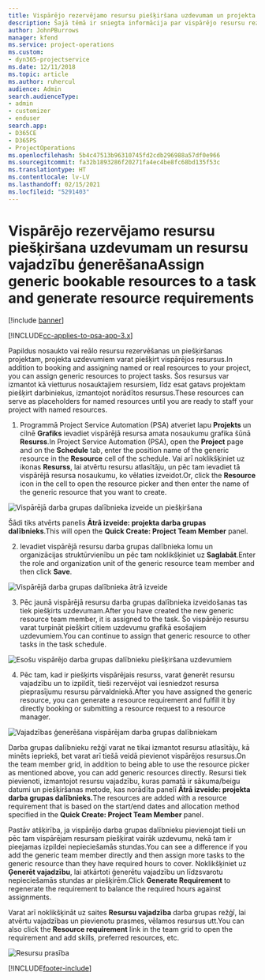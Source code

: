 ```yaml
---
title: Vispārējo rezervējamo resursu piešķiršana uzdevumam un projekta darba grupai
description: Šajā tēmā ir sniegta informācija par vispārējo resursu rezervēšanu uzdevumiem un projektu darba grupām.
author: JohnPBurrows
manager: kfend
ms.service: project-operations
ms.custom:
- dyn365-projectservice
ms.date: 12/11/2018
ms.topic: article
ms.author: ruhercul
audience: Admin
search.audienceType:
- admin
- customizer
- enduser
search.app:
- D365CE
- D365PS
- ProjectOperations
ms.openlocfilehash: 5b4c47513b96310745fd2cdb296988a57df0e966
ms.sourcegitcommit: fa32b1893286f20271fa4ec4be8fc68bd135f53c
ms.translationtype: HT
ms.contentlocale: lv-LV
ms.lasthandoff: 02/15/2021
ms.locfileid: "5291403"
---
```

# <a name="assign-generic-bookable-resources-to-a-task-and-generate-resource-requirements"></a><span data-ttu-id="79601-103">Vispārējo rezervējamo resursu piešķiršana uzdevumam un resursu vajadzību ģenerēšana</span><span class="sxs-lookup"><span data-stu-id="79601-103">Assign generic bookable resources to a task and generate resource requirements</span></span> 

[!include [banner](../includes/psa-now-project-operations.md)]

[!INCLUDE[cc-applies-to-psa-app-3.x](../includes/cc-applies-to-psa-app-3x.md)]

<span data-ttu-id="79601-104">Papildus nosaukto vai reālo resursu rezervēšanas un piešķiršanas projektam, projekta uzdevumiem varat piešķirt vispārējos resursus.</span><span class="sxs-lookup"><span data-stu-id="79601-104">In addition to booking and assigning named or real resources to your project, you can assign generic resources to project tasks.</span></span> <span data-ttu-id="79601-105">Šos resursus var izmantot kā vietturus nosauktajiem resursiem, līdz esat gatavs projektam piešķirt darbiniekus, izmantojot norādītos resursus.</span><span class="sxs-lookup"><span data-stu-id="79601-105">These resources can serve as placeholders for named resources until you are ready to staff your project with named resources.</span></span> 

1. <span data-ttu-id="79601-106">Programmā Project Service Automation (PSA) atveriet lapu **Projekts** un cilnē **Grafiks** ievadiet vispārējā resursa amata nosaukumu grafika šūnā **Resurss**.</span><span class="sxs-lookup"><span data-stu-id="79601-106">In Project Service Automation (PSA), open the **Project** page and on the **Schedule** tab, enter the position name of the generic resource in the **Resource** cell of the schedule.</span></span> <span data-ttu-id="79601-107">Vai arī noklikšķiniet uz ikonas **Resurss**, lai atvērtu resursu atlasītāju, un pēc tam ievadiet tā vispārējā resursa nosaukumu, ko vēlaties izveidot.</span><span class="sxs-lookup"><span data-stu-id="79601-107">Or, click the **Resource** icon in the cell to open the resource picker and then enter the name of the generic resource that you want to create.</span></span>

![Vispārējā darba grupas dalībnieka izveide un piešķiršana](media/RM-how-to-9.png)

<span data-ttu-id="79601-109">Šādi tiks atvērts panelis **Ātrā izveide: projekta darba grupas dalībnieks**.</span><span class="sxs-lookup"><span data-stu-id="79601-109">This will open the **Quick Create: Project Team Member** panel.</span></span> 

2. <span data-ttu-id="79601-110">Ievadiet vispārējā resursu darba grupas dalībnieka lomu un organizācijas struktūrvienību un pēc tam noklikšķiniet uz **Saglabāt**.</span><span class="sxs-lookup"><span data-stu-id="79601-110">Enter the role and organization unit of the generic resource team member and then click **Save**.</span></span>

![Vispārējā darba grupas dalībnieka ātrā izveide](media/RM-how-to-10.png)

3. <span data-ttu-id="79601-112">Pēc jaunā vispārējā resursu darba grupas dalībnieka izveidošanas tas tiek piešķirts uzdevumam.</span><span class="sxs-lookup"><span data-stu-id="79601-112">After you have created the new generic resource team member, it is assigned to the task.</span></span> <span data-ttu-id="79601-113">Šo vispārējo resursu varat turpināt piešķirt citiem uzdevumu grafikā esošajiem uzdevumiem.</span><span class="sxs-lookup"><span data-stu-id="79601-113">You can continue to assign that generic resource to other tasks in the task schedule.</span></span>

![Esošu vispārējo darba grupas dalībnieku piešķiršana uzdevumiem](media/RM-how-to-11.png)

4. <span data-ttu-id="79601-115">Pēc tam, kad ir piešķirts vispārējais resurss, varat ģenerēt resursu vajadzību un to izpildīt, tieši rezervējot vai iesniedzot resursa pieprasījumu resursu pārvaldniekā.</span><span class="sxs-lookup"><span data-stu-id="79601-115">After you have assigned the generic resource, you can generate a resource requirement and fulfill it by directly booking or submitting a resource request to a resource manager.</span></span>

![Vajadzības ģenerēšana vispārējam darba grupas dalībniekam](media/RM-how-to-12.png)

<span data-ttu-id="79601-117">Darba grupas dalībnieku režģī varat ne tikai izmantot resursu atlasītāju, kā minēts iepriekš, bet varat arī tiešā veidā pievienot vispārējos resursus.</span><span class="sxs-lookup"><span data-stu-id="79601-117">On the team member grid, in addition to being able to use the resource picker as mentioned above, you can add generic resources directly.</span></span> <span data-ttu-id="79601-118">Resursi tiek pievienoti, izmantojot resursu vajadzību, kuras pamatā ir sākuma/beigu datumi un piešķiršanas metode, kas norādīta panelī **Ātrā izveide: projekta darba grupas dalībnieks.**</span><span class="sxs-lookup"><span data-stu-id="79601-118">The resources are added with a resource requirement that is based on the start/end dates and allocation method specified in the **Quick Create: Project Team Member** panel.</span></span>

<span data-ttu-id="79601-119">Pastāv atšķirība, ja vispārējo darba grupas dalībnieku pievienojat tieši un pēc tam vispārējam resursam piešķirat vairāk uzdevumu, nekā tam ir pieejamas izpildei nepieciešamās stundas.</span><span class="sxs-lookup"><span data-stu-id="79601-119">You can see a difference if you add the generic team member directly and then assign more tasks to the generic resource than they have required hours to cover.</span></span> <span data-ttu-id="79601-120">Noklikšķiniet uz **Ģenerēt vajadzību**, lai atkārtoti ģenerētu vajadzību un līdzsvarotu nepieciešamās stundas ar piešķirēm.</span><span class="sxs-lookup"><span data-stu-id="79601-120">Click **Generate Requirement** to regenerate the requirement to balance the required hours against assignments.</span></span>

<span data-ttu-id="79601-121">Varat arī noklikšķināt uz saites **Resursu vajadzība** darba grupas režģī, lai atvērtu vajadzības un pievienotu prasmes, vēlamos resursus utt.</span><span class="sxs-lookup"><span data-stu-id="79601-121">You can also click the **Resource requirement** link in the team grid to open the requirement and add skills, preferred resources, etc.</span></span>

![Resursu prasība](media/RM-how-to-13.png)



[!INCLUDE[footer-include](../includes/footer-banner.md)]